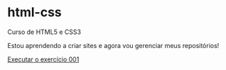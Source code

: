 # html-css
 Curso de HTML5 e CSS3

Estou aprendendo a criar sites e agora vou gerenciar meus repositórios!

<a href= "https://montesfelipe.github.io/html-css/exercicios/ex001/" target="_blank">Executar o exercício 001</a>